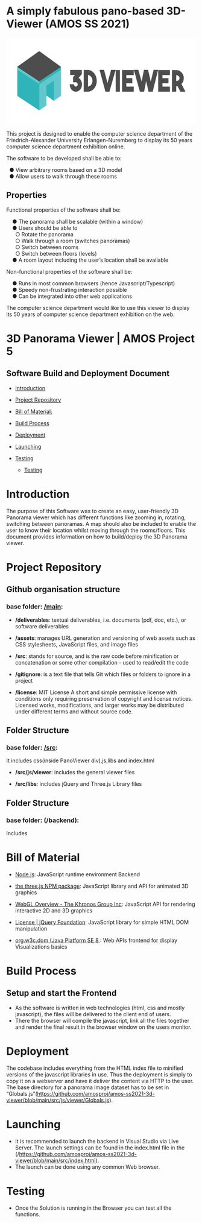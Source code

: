 # A simply fabulous pano-based 3D-Viewer (AMOS SS 2021)

<p align="center">
    <img src="Deliverables/2021-04-20-Final-Logo.png" alt="Logo" width="600" height="230">
  </a>
</p>

This project is designed to enable the computer science department of the Friedrich-Alexander University Erlangen-Nuremberg to display its 50 years computer science department exhibition online.

The software to be developed shall be able to:

 &nbsp; ● View arbitrary rooms based on a 3D model\
 &nbsp; ● Allow users to walk through these rooms

## Properties

Functional properties of the software shall be:

&nbsp; &nbsp; ● The panorama shall be scalable (within a window)\
&nbsp; &nbsp; ● Users should be able to\
&nbsp; &nbsp; &nbsp;    ○ Rotate the panorama\
&nbsp; &nbsp; &nbsp;    ○ Walk through a room (switches panoramas)\
&nbsp; &nbsp; &nbsp;    ○ Switch between rooms\
&nbsp; &nbsp; &nbsp;    ○ Switch between floors (levels)\
&nbsp; &nbsp; ● A room layout including the user’s location shall be available
  
Non-functional properties of the software shall be:

&nbsp; &nbsp;   ● Runs in most common browsers (hence Javascript/Typescript)\
&nbsp; &nbsp;   ● Speedy non-frustrating interaction possible\
&nbsp; &nbsp;   ● Can be integrated into other web applications
  
The computer science department would like to use this viewer to display its 50 years of computer science department exhibition on the web.

# 3D Panorama Viewer | AMOS Project 5
## Software Build and Deployment Document

- [Introduction](#introduction)
- [Project Repository](#project-repository)
- [Bill of Material:](#bill-of-material)
- [Build Process](#build-process)
- [Deployment](#deployment)
- [Launching](#laaunching)
- [Testing](#testing)
  
  * [Testing](#testing)

# Introduction

The purpose of this Software was to create an easy, user-friendly 3D Panorama viewer which has different functions like zooming in, rotating, switching between panoramas. A map should also be included to enable the user to know their location whilst moving through the rooms/floors. This document provides information on how to build/deploy the 3D Panorama viewer.


# Project Repository


## Github organisation structure

### base folder: [/main](https://github.com/amosproj/amos-ss2021-3d-viewer/find/main):

-   **/deliverables**:
     textual deliverables, i.e. documents (pdf, doc, etc.), or software deliverables


-   **/assets**:
    manages URL generation and versioning of web assets such as CSS stylesheets, JavaScript files, and image files

-   **/src**:
    stands for source, and is the raw code before minification or concatenation or some other compilation - used to read/edit the code


-   **/gitignore**:
   is a text file that tells Git which files or folders to ignore in a project
   
   
-   **/license**:
    MIT License
    A short and simple permissive license with conditions only requiring preservation of copyright and license notices. Licensed works, modifications, and larger works may be distributed under different terms and without source code.
    

##  Folder Structure
### base folder: [/src](https://github.com/amosproj/amos-ss2021-3d-viewer/tree/main/src):

It includes css(inside PanoViewer div),js,libs and index.html

*  **/src/js/viewer**:
  includes the general viewer files
  
*  **/src/libs**:
  includes jQuery and Three.js Library files


## Folder Structure

### base folder: (/backend):

Includes 



# Bill of Material

- [Node.js](https://nodejs.org/en/): JavaScript runtime environment Backend

- [the three.js NPM package](https://www.npmjs.com/package/three): JavaScript library and API for animated 3D graphics

- [WebGL Overview - The Khronos Group Inc](https://www.khronos.org/webgl/): JavaScript API for rendering interactive 2D and 3D graphics

- [License | jQuery Foundation](https://jquery.org/license/): JavaScript library for simple HTML DOM manipulation

- [org.w3c.dom (Java Platform SE 8 ](https://docs.oracle.com/javase/8/docs/api/org/w3c/dom/package-summary.html): Web APIs frontend for display Visualizations basics


# Build Process
## Setup and start the Frontend
  * As the software is written in web technologies (html, css and mostly javascript), the files will be delivered to the client end of users. 
  * There the browser will compile the javascript, link all the files together and render the final result in the browser window on the users monitor.
  
# Deployment
The codebase includes everything from the HTML index file to minified versions of the javascript libraries in use. Thus the deployment is simply to copy it on a webserver and have it deliver the content via HTTP to the user. The base directory for a panorama image dataset has to be set in “Globals.js”(https://github.com/amosproj/amos-ss2021-3d-viewer/blob/main/src/js/viewer/Globals.js).

# Launching
 - It is recommended to launch the backend in Visual Studio via Live Server. The launch settings can be found in the index.html file in the (/https://github.com/amosproj/amos-ss2021-3d-viewer/blob/main/src/index.html).
- The launch can be done using any common Web browser.

# Testing
- Once the Solution is running in the Browser you can test all the functions. 
